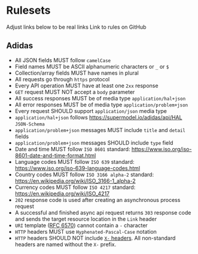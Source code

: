 # Rulesets

Adjust links below to be real links
Link to rules on GitHub

## Adidas

- All JSON fields MUST follow `camelCase`
- Field names MUST be ASCII alphanumeric characters or `_` or `$`
- Collection/array fields MUST have names in plural
- All requests go through `https` protocol
- Every API operation MUST have at least one `2xx` response
- `GET` request MUST NOT accept a `body` parameter
- All success responses MUST be of media type `application/hal+json`
- All error responses MUST be of media type `application/problem+json`
- Every request SHOULD support `application/json` media type
- `application/hal+json` follows https://supermodel.io/adidas/api/HAL `JSON-Schema`
- `application/problem+json` messages MUST include `title` and `detail` fields
- `application/problem+json` messages SHOULD include `type` field
- Date and time MUST follow `ISO 8601` standard: https://www.iso.org/iso-8601-date-and-time-format.html
- Language codes MUST follow `ISO 639` standard: https://www.iso.org/iso-639-language-codes.html
- Country codes MUST follow `ISO 3166 alpha-2` standard: https://en.wikipedia.org/wiki/ISO_3166-1_alpha-2
- Currency codes MUST follow `ISO 4217` standard: https://en.wikipedia.org/wiki/ISO_4217
- `202` response code is used after creating an asynchronous process request
- A successful and finished async api request returns `303` response code and sends the target resource location in the `Link` header
- `URI` template ([RFC 6570](https://tools.ietf.org/html/rfc6570)) cannot contain a `-` character
- `HTTP` headers MUST use `Hyphenated-Pascal-Case` notation
- `HTTP` headers SHOULD NOT include [`X-` headers](2). All non-standard headers are named without the `X-` prefix.